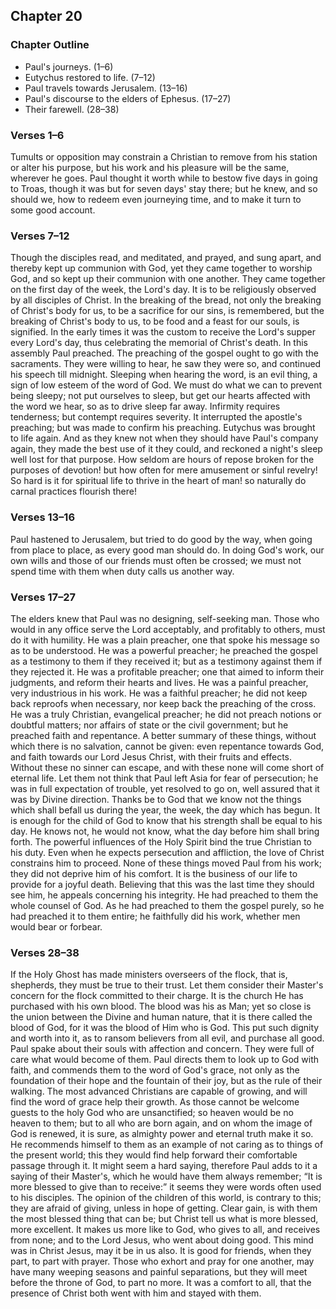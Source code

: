## Chapter 20

### Chapter Outline

- Paul's journeys. (1–6)
- Eutychus restored to life. (7–12)
- Paul travels towards Jerusalem. (13–16)
- Paul's discourse to the elders of Ephesus. (17–27)
- Their farewell. (28–38)

### Verses 1–6

Tumults or opposition may constrain a Christian to remove from his station or alter his purpose, but his work and his pleasure will be the same, wherever he goes. Paul thought it worth while to bestow five days in going to Troas, though it was but for seven days' stay there; but he knew, and so should we, how to redeem even journeying time, and to make it turn to some good account.

### Verses 7–12

Though the disciples read, and meditated, and prayed, and sung apart, and thereby kept up communion with God, yet they came together to worship God, and so kept up their communion with one another. They came together on the first day of the week, the Lord's day. It is to be religiously observed by all disciples of Christ. In the breaking of the bread, not only the breaking of Christ's body for us, to be a sacrifice for our sins, is remembered, but the breaking of Christ's body to us, to be food and a feast for our souls, is signified. In the early times it was the custom to receive the Lord's supper every Lord's day, thus celebrating the memorial of Christ's death. In this assembly Paul preached. The preaching of the gospel ought to go with the sacraments. They were willing to hear, he saw they were so, and continued his speech till midnight. Sleeping when hearing the word, is an evil thing, a sign of low esteem of the word of God. We must do what we can to prevent being sleepy; not put ourselves to sleep, but get our hearts affected with the word we hear, so as to drive sleep far away. Infirmity requires tenderness; but contempt requires severity. It interrupted the apostle's preaching; but was made to confirm his preaching. Eutychus was brought to life again. And as they knew not when they should have Paul's company again, they made the best use of it they could, and reckoned a night's sleep well lost for that purpose. How seldom are hours of repose broken for the purposes of devotion! but how often for mere amusement or sinful revelry! So hard is it for spiritual life to thrive in the heart of man! so naturally do carnal practices flourish there!

### Verses 13–16

Paul hastened to Jerusalem, but tried to do good by the way, when going from place to place, as every good man should do. In doing God's work, our own wills and those of our friends must often be crossed; we must not spend time with them when duty calls us another way.

### Verses 17–27

The elders knew that Paul was no designing, self-seeking man. Those who would in any office serve the Lord acceptably, and profitably to others, must do it with humility. He was a plain preacher, one that spoke his message so as to be understood. He was a powerful preacher; he preached the gospel as a testimony to them if they received it; but as a testimony against them if they rejected it. He was a profitable preacher; one that aimed to inform their judgments, and reform their hearts and lives. He was a painful preacher, very industrious in his work. He was a faithful preacher; he did not keep back reproofs when necessary, nor keep back the preaching of the cross. He was a truly Christian, evangelical preacher; he did not preach notions or doubtful matters; nor affairs of state or the civil government; but he preached faith and repentance. A better summary of these things, without which there is no salvation, cannot be given: even repentance towards God, and faith towards our Lord Jesus Christ, with their fruits and effects. Without these no sinner can escape, and with these none will come short of eternal life. Let them not think that Paul left Asia for fear of persecution; he was in full expectation of trouble, yet resolved to go on, well assured that it was by Divine direction. Thanks be to God that we know not the things which shall befall us during the year, the week, the day which has begun. It is enough for the child of God to know that his strength shall be equal to his day. He knows not, he would not know, what the day before him shall bring forth. The powerful influences of the Holy Spirit bind the true Christian to his duty. Even when he expects persecution and affliction, the love of Christ constrains him to proceed. None of these things moved Paul from his work; they did not deprive him of his comfort. It is the business of our life to provide for a joyful death. Believing that this was the last time they should see him, he appeals concerning his integrity. He had preached to them the whole counsel of God. As he had preached to them the gospel purely, so he had preached it to them entire; he faithfully did his work, whether men would bear or forbear.

### Verses 28–38

If the Holy Ghost has made ministers overseers of the flock, that is, shepherds, they must be true to their trust. Let them consider their Master's concern for the flock committed to their charge. It is the church He has purchased with his own blood. The blood was his as Man; yet so close is the union between the Divine and human nature, that it is there called the blood of God, for it was the blood of Him who is God. This put such dignity and worth into it, as to ransom believers from all evil, and purchase all good. Paul spake about their souls with affection and concern. They were full of care what would become of them. Paul directs them to look up to God with faith, and commends them to the word of God's grace, not only as the foundation of their hope and the fountain of their joy, but as the rule of their walking. The most advanced Christians are capable of growing, and will find the word of grace help their growth. As those cannot be welcome guests to the holy God who are unsanctified; so heaven would be no heaven to them; but to all who are born again, and on whom the image of God is renewed, it is sure, as almighty power and eternal truth make it so. He recommends himself to them as an example of not caring as to things of the present world; this they would find help forward their comfortable passage through it. It might seem a hard saying, therefore Paul adds to it a saying of their Master's, which he would have them always remember; “It is more blessed to give than to receive:” it seems they were words often used to his disciples. The opinion of the children of this world, is contrary to this; they are afraid of giving, unless in hope of getting. Clear gain, is with them the most blessed thing that can be; but Christ tell us what is more blessed, more excellent. It makes us more like to God, who gives to all, and receives from none; and to the Lord Jesus, who went about doing good. This mind was in Christ Jesus, may it be in us also. It is good for friends, when they part, to part with prayer. Those who exhort and pray for one another, may have many weeping seasons and painful separations, but they will meet before the throne of God, to part no more. It was a comfort to all, that the presence of Christ both went with him and stayed with them.

